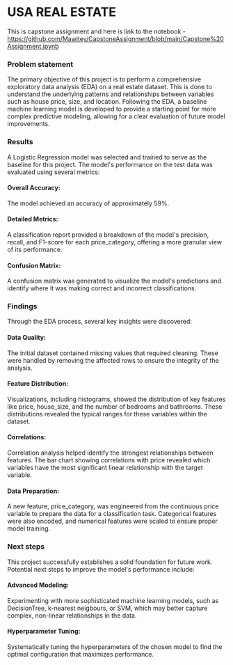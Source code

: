 # USA REAL ESTATE
This is capstone assignment and here is link to the notebook - https://github.com/Mawitey/CapstoneAssignment/blob/main/Capstone%20Assignment.ipynb

###  Problem statement
The primary objective of this project is to perform a comprehensive exploratory data analysis (EDA) on a real estate dataset. This is done to understand the underlying patterns and relationships between variables such as house price, size, and location. Following the EDA, a baseline machine learning model is developed to provide a starting point for more complex predictive modeling, allowing for a clear evaluation of future model improvements.



### Results
A Logistic Regression model was selected and trained to serve as the baseline for this project. The model's performance on the test data was evaluated using several metrics:
#### Overall Accuracy: 
The model achieved an accuracy of approximately 59%.
#### Detailed Metrics: 
A classification report provided a breakdown of the model's precision, recall, and F1-score for each price_category, offering a more granular view of its performance.
#### Confusion Matrix: 
A confusion matrix was generated to visualize the model's predictions and identify where it was making correct and incorrect classifications.



### Findings
Through the EDA process, several key insights were discovered:
#### Data Quality: 
The initial dataset contained missing values that required cleaning. These were handled by removing the affected rows to ensure the integrity of the analysis.
#### Feature Distribution: 
Visualizations, including histograms, showed the distribution of key features like price, house_size, and the number of bedrooms and bathrooms. These distributions revealed the typical ranges for these variables within the dataset.
#### Correlations: 
Correlation analysis helped identify the strongest relationships between features. The bar chart showing correlations with price revealed which variables have the most significant linear relationship with the target variable.
#### Data Preparation: 
A new feature, price_category, was engineered from the continuous price variable to prepare the data for a classification task. Categorical features were also encoded, and numerical features were scaled to ensure proper model training.



### Next steps
This project successfully establishes a solid foundation for future work. Potential next steps to improve the model's performance include:
#### Advanced Modeling: 
Experimenting with more sophisticated machine learning models, such as DecisionTree, k-nearest neigbours, or SVM, which may better capture complex, non-linear relationships in the data.
#### Hyperparameter Tuning: 
Systematically tuning the hyperparameters of the chosen model to find the optimal configuration that maximizes performance.

